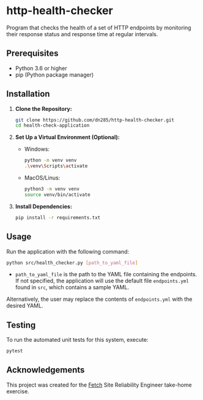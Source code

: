 # http-health-checker

Program that checks the health of a set of HTTP endpoints by monitoring their response status and response time at regular intervals.

## Prerequisites

- Python 3.6 or higher
- pip (Python package manager)

## Installation

1. **Clone the Repository:**
    ```bash
    git clone https://github.com/dn285/http-health-checker.git
    cd health-check-application
    ```

2. **Set Up a Virtual Environment (Optional):**

    - Windows:
        ```bash
        python -m venv venv
        .\venv\Scripts\activate
        ```

    - MacOS/Linus:
        ```bash
        python3 -m venv venv
        source venv/bin/activate
        ```

3. **Install Dependencies:**
    ```bash
    pip install -r requirements.txt
    ```

## Usage

Run the application with the following command:

```bash
python src/health_checker.py [path_to_yaml_file]
```
- `path_to_yaml_file` is the path to the YAML file containing the endpoints. If not specified, the application will use the default file `endpoints.yml` found in `src`, which contains a sample YAML.

Alternatively, the user may replace the contents of `endpoints.yml` with the desired YAML.

## Testing

To run the automated unit tests for this system, execute:
```bash
pytest
```

## Acknowledgements

This project was created for the [Fetch](https://fetch.com/) Site Reliability Engineer take-home exercise.